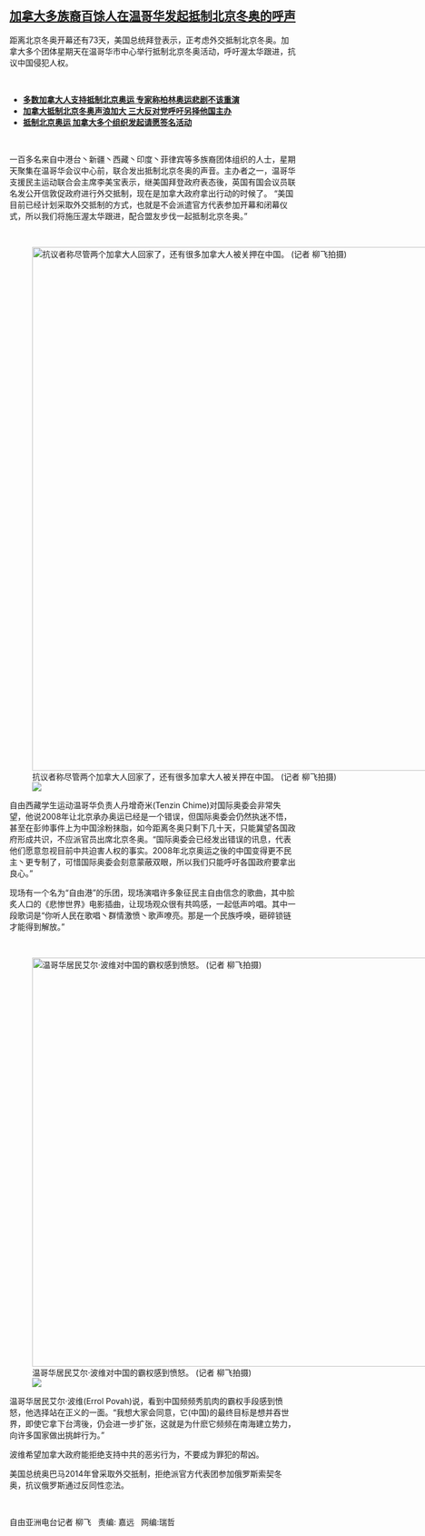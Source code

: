 <!--1637606657000-->
[加拿大多族裔百馀人在温哥华发起抵制北京冬奥的呼声](https://www.rfa.org/mandarin/yataibaodao/junshiwaijiao/lf-11222021132109.html)
------

<p>距离北京冬奥开幕还有73天，美国总统拜登表示，正考虑外交抵制北京冬奥。加拿大多个团体星期天在温哥华市中心举行抵制北京冬奥活动，呼吁渥太华跟进，抗议中国侵犯人权。</p><p><br/></p><ul><li><a href="https://www.rfa.org/mandarin/yataibaodao/junshiwaijiao/lf-08092021113228.html"><strong>多数加拿大人支持抵制北京奥运 专家称柏林奥运悲剧不该重演</strong></a></li><li><a href="https://www.rfa.org/mandarin/yataibaodao/junshiwaijiao/lf-02172021074558.html"><strong>加拿大抵制北京冬奥声浪加大 三大反对党呼吁另择他国主办</strong></a></li><li><a href="https://www.rfa.org/mandarin/yataibaodao/renquanfazhi/lf-05262021141250.html"><strong>抵制北京奥运 加拿大多个组织发起请愿签名活动</strong></a></li></ul><p><br/></p><p>一百多名来自中港台丶新疆丶西藏丶印度丶菲律宾等多族裔团体组织的人士，星期天聚集在温哥华会议中心前，联合发出抵制北京冬奥的声音。主办者之一，温哥华支援民主运动联合会主席李美宝表示，继美国拜登政府表态後，英国有国会议员联名发公开信敦促政府进行外交抵制，现在是加拿大政府拿出行动的时候了。 “美国目前已经计划采取外交抵制的方式，也就是不会派遣官方代表参加开幕和闭幕仪式，所以我们将施压渥太华跟进，配合盟友步伐一起抵制北京冬奥。”</p><p><br/></p><p><figure class="image-richtext image-inline captioned" style="width:1280px;"><img alt="抗议者称尽管两个加拿大人回家了，还有很多加拿大人被关押在中国。  (记者 柳飞拍摄)" height="922" src="https://www.rfa.org/mandarin/yataibaodao/junshiwaijiao/lf-11222021132109.html/p3.jpg/@@images/22cd4ff5-eb02-4db2-8db2-b236939df151.jpeg" title="P2.jpg" width="1280"/><figcaption class="image-caption">抗议者称尽管两个加拿大人回家了，还有很多加拿大人被关押在中国。  (记者 柳飞拍摄)</figcaption><small></small><div id="zoomattribute"><a data-caption="抗议者称尽管两个加拿大人回家了，还有很多加拿大人被关押在中国。  (记者 柳飞拍摄)" data-fancybox="" href="https://www.rfa.org/mandarin/yataibaodao/junshiwaijiao/lf-11222021132109.html/p3.jpg" id="single_image" title="抗议者称尽管两个加拿大人回家了，还有很多加拿大人被关押在中国。  (记者 柳飞拍摄)"><img src="/++plone++rfa-resources/img/icon-zoom.png"/></a></div></figure></p><p>自由西藏学生运动温哥华负责人丹增奇米(Tenzin Chime)对国际奥委会非常失望，他说2008年让北京承办奥运已经是一个错误，但国际奥委会仍然执迷不悟，甚至在彭帅事件上为中国涂粉抹脂，如今距离冬奥只剩下几十天，只能冀望各国政府形成共识，不应派官员出席北京冬奥。“国际奥委会已经发出错误的讯息，代表他们愿意忽视目前中共迫害人权的事实。2008年北京奥运之後的中国变得更不民主丶更专制了，可惜国际奥委会刻意蒙蔽双眼，所以我们只能呼吁各国政府要拿出良心。”</p><p>现场有一个名为“自由港”的乐团，现场演唱许多象征民主自由信念的歌曲，其中脍炙人口的《悲惨世界》电影插曲，让现场观众很有共鸣感，一起低声吟唱。其中一段歌词是“你听人民在歌唱丶群情激愤丶歌声嘹亮。那是一个民族呼唤，砸碎锁链才能得到解放。”</p><p><br/></p><p><figure class="image-richtext image-inline captioned" style="width:1280px;"><img alt="温哥华居民艾尔·波维对中国的霸权感到愤怒。  (记者 柳飞拍摄)" height="720" src="https://www.rfa.org/mandarin/yataibaodao/junshiwaijiao/lf-11222021132109.html/p3-1.jpg/@@images/0849647c-06ca-4c3e-85f3-20722f890303.jpeg" title="P3.jpg" width="1280"/><figcaption class="image-caption">温哥华居民艾尔·波维对中国的霸权感到愤怒。  (记者 柳飞拍摄)</figcaption><small></small><div id="zoomattribute"><a data-caption="温哥华居民艾尔·波维对中国的霸权感到愤怒。  (记者 柳飞拍摄)" data-fancybox="" href="https://www.rfa.org/mandarin/yataibaodao/junshiwaijiao/lf-11222021132109.html/p3-1.jpg" id="single_image" title="温哥华居民艾尔·波维对中国的霸权感到愤怒。  (记者 柳飞拍摄)"><img src="/++plone++rfa-resources/img/icon-zoom.png"/></a></div></figure></p><p>温哥华居民艾尔·波维(Errol Povah)说，看到中国频频秀肌肉的霸权手段感到愤怒，他选择站在正义的一面。“我想大家会同意，它(中国)的最终目标是想并吞世界，即使它拿下台湾後，仍会进一步扩张，这就是为什麽它频频在南海建立势力，向许多国家做出挑衅行为。”</p><p>波维希望加拿大政府能拒绝支持中共的恶劣行为，不要成为罪犯的帮凶。</p><p>美国总统奥巴马2014年曾采取外交扺制，拒绝派官方代表团参加俄罗斯索契冬奥，抗议俄罗斯通过反同性恋法。</p><p><br/></p><p>自由亚洲电台记者 柳飞   责编: 嘉远   网编:瑞哲</p>

